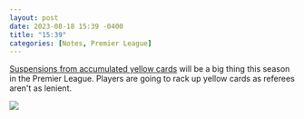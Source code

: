```yaml
---
layout: post
date: 2023-08-18 15:39 -0400
title: "15:39"
categories: [Notes, Premier League]
---
```


[Suspensions from accumulated yellow cards](https://www.thefa.com/-/media/files/thefaportal/governance-docs/player-essentials/2023-24/english---essential-information-for-players-2023-24.ashx) will be a big thing this season in the Premier League. Players are going to rack up yellow cards as referees aren't as lenient.

![](https://i.imgur.com/1GqGyIv.jpg)

